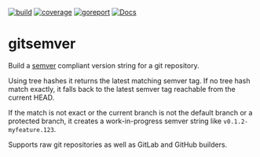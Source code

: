[![build](https://github.com/linkdata/gitsemver/actions/workflows/build.yml/badge.svg)](https://github.com/linkdata/gitsemver/actions/workflows/build.yml)
[![coverage](https://coveralls.io/repos/github/linkdata/gitsemver/badge.svg?branch=main)](https://coveralls.io/github/linkdata/gitsemver?branch=main)
[![goreport](https://goreportcard.com/badge/github.com/linkdata/gitsemver)](https://goreportcard.com/report/github.com/linkdata/gitsemver)
[![Docs](https://godoc.org/github.com/linkdata/gitsemver?status.svg)](https://godoc.org/github.com/linkdata/gitsemver)

# gitsemver

Build a [semver](https://semver.org/) compliant version string for a git repository.

Using tree hashes it returns the latest matching semver tag. If no tree hash
match exactly, it falls back to the latest semver tag reachable from the
current HEAD.

If the match is not exact or the current branch is not the default branch
or a protected branch, it creates a work-in-progress semver string like `v0.1.2-myfeature.123`.

Supports raw git repositories as well as GitLab and GitHub builders.
